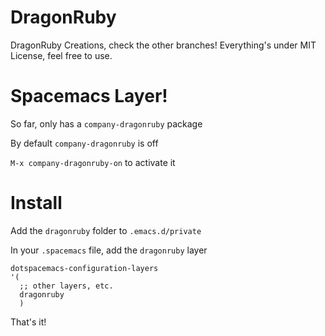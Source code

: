 # DragonRuby
DragonRuby Creations, check the other branches!
Everything's under MIT License, feel free to use.

# Spacemacs Layer!
So far, only has a `company-dragonruby` package

By default `company-dragonruby` is off

`M-x company-dragonruby-on` to activate it

# Install
Add the `dragonruby` folder to `.emacs.d/private`

In your `.spacemacs` file, add the `dragonruby` layer
```elisp
dotspacemacs-configuration-layers
'(
  ;; other layers, etc.
  dragonruby
  )
```
That's it!
